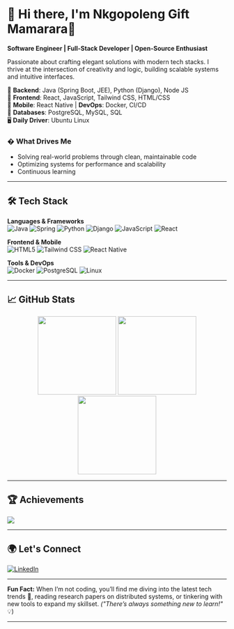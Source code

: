 # 💫 Hi there, I'm Nkgopoleng Gift Mamarara🚀

**Software Engineer | Full-Stack Developer | Open-Source Enthusiast**  

Passionate about crafting elegant solutions with modern tech stacks. I thrive at the intersection of creativity and logic, building scalable systems and intuitive interfaces.  

🔹 **Backend**: Java (Spring Boot, JEE), Python (Django), Node JS  
🔹 **Frontend**: React, JavaScript, Tailwind CSS, HTML/CSS  
🔸 **Mobile**: React Native | **DevOps**: Docker, CI/CD  
🔻 **Databases**: PostgreSQL, MySQL, SQL  
🖥️ **Daily Driver**: Ubuntu Linux

### � What Drives Me  
- Solving real-world problems through clean, maintainable code  
- Optimizing systems for performance and scalability  
- Continuous learning

---

## 🛠️ Tech Stack  

**Languages & Frameworks**  
![Java](https://img.shields.io/badge/java-%23ED8B00.svg?style=for-the-badge&logo=openjdk&logoColor=white)
![Spring](https://img.shields.io/badge/spring-%236DB33F.svg?style=for-the-badge&logo=spring&logoColor=white)
![Python](https://img.shields.io/badge/python-%233776AB.svg?style=for-the-badge&logo=python&logoColor=white)
![Django](https://img.shields.io/badge/django-%23092E20.svg?style=for-the-badge&logo=django&logoColor=white)
![JavaScript](https://img.shields.io/badge/javascript-%23323330.svg?style=for-the-badge&logo=javascript&logoColor=%23F7DF1E)
![React](https://img.shields.io/badge/react-%2320232a.svg?style=for-the-badge&logo=react&logoColor=%2361DAFB)

**Frontend & Mobile**  
![HTML5](https://img.shields.io/badge/html5-%23E34F26.svg?style=for-the-badge&logo=html5&logoColor=white)
![Tailwind CSS](https://img.shields.io/badge/tailwindcss-%2338B2AC.svg?style=for-the-badge&logo=tailwind-css&logoColor=white)
![React Native](https://img.shields.io/badge/react_native-%2320232a.svg?style=for-the-badge&logo=react&logoColor=%2361DAFB)

**Tools & DevOps**  
![Docker](https://img.shields.io/badge/docker-%230db7ed.svg?style=for-the-badge&logo=docker&logoColor=white)
![PostgreSQL](https://img.shields.io/badge/postgresql-%23316192.svg?style=for-the-badge&logo=postgresql&logoColor=white)
![Linux](https://img.shields.io/badge/linux-%23FCC624.svg?style=for-the-badge&logo=linux&logoColor=black)

---

## 📈 GitHub Stats  

<div align="center">
  <img height="180em" src="https://github-readme-stats.vercel.app/api?username=NkgopolengGift&show_icons=true&theme=tokyonight&hide_border=true&count_private=true" />
  <img height="180em" src="https://github-readme-stats.vercel.app/api/top-langs/?username=NkgopolengGift&layout=compact&theme=tokyonight&hide_border=true" />
  <img height="180em" src="https://github-readme-streak-stats.herokuapp.com/?user=NkgopolengGift&theme=tokyonight&hide_border=true" />
</div>

---

## 🏆 Achievements  
![](https://github-profile-trophy.vercel.app/?username=NkgopolengGift&theme=radical&no-frame=true&no-bg=true&margin-w=4&row=2)

---

## 🌍 Let's Connect  
[![LinkedIn](https://img.shields.io/badge/LinkedIn-Connect-%230077B5?style=for-the-badge&logo=linkedin)](https://linkedin.com/in/nkgopolenggift/)

---

**Fun Fact:** When I’m not coding, you’ll find me diving into the latest tech trends 📡, reading research papers on distributed systems, or tinkering with new tools to expand my skillset. *("There’s always something new to learn!"* 💡)  

---

